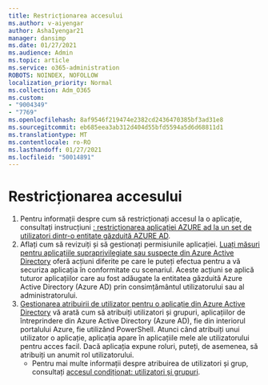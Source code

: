```yaml
---
title: Restricționarea accesului
ms.author: v-aiyengar
author: AshaIyengar21
manager: dansimp
ms.date: 01/27/2021
ms.audience: Admin
ms.topic: article
ms.service: o365-administration
ROBOTS: NOINDEX, NOFOLLOW
localization_priority: Normal
ms.collection: Adm_O365
ms.custom:
- "9004349"
- "7769"
ms.openlocfilehash: 8af9546f219474e2382cd2436470385bf3ad31e8
ms.sourcegitcommit: eb685eea3ab312d404d55bfd5594a5d6d68811d1
ms.translationtype: MT
ms.contentlocale: ro-RO
ms.lasthandoff: 01/27/2021
ms.locfileid: "50014891"
---
```

# <a name="restricting-access"></a>Restricționarea accesului

1. Pentru informații despre cum să restricționați accesul la o aplicație, consultați instrucțiuni [: restricționarea aplicației AZURE ad la un set de utilizatori dintr-o entitate găzduită AZURE AD](https://docs.microsoft.com/azure/active-directory/develop/howto-restrict-your-app-to-a-set-of-users).
1. Aflați cum să revizuiți și să gestionați permisiunile aplicației. [Luați măsuri pentru aplicațiile supraprivilegiate sau suspecte din Azure Active Directory](https://docs.microsoft.com/azure/active-directory/manage-apps/manage-application-permissions#control-access-to-an-application) oferă acțiuni diferite pe care le puteți efectua pentru a vă securiza aplicația în conformitate cu scenariul. Aceste acțiuni se aplică tuturor aplicațiilor care au fost adăugate la entitatea găzduită Azure Active Directory (Azure AD) prin consimțământul utilizatorului sau al administratorului.
1. [Gestionarea atribuirii de utilizator pentru o aplicație din Azure Active Directory](https://docs.microsoft.com/azure/active-directory/manage-apps/assign-user-or-group-access-portal#configure-an-application-to-require-user-assignment) vă arată cum să atribuiți utilizatori și grupuri, aplicațiilor de întreprindere din Azure Active Directory (Azure AD), fie din interiorul portalului Azure, fie utilizând PowerShell. Atunci când atribuiți unui utilizator o aplicație, aplicația apare în aplicațiile mele ale utilizatorului pentru acces facil. Dacă aplicația expune roluri, puteți, de asemenea, să atribuiți un anumit rol utilizatorului.
    - Pentru mai multe informații despre atribuirea de utilizatori și grup, consultați [accesul condiționat: utilizatori și grupuri](https://docs.microsoft.com/azure/active-directory/conditional-access/concept-conditional-access-users-groups).
